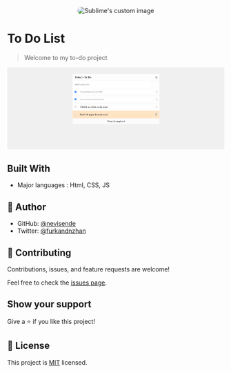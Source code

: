 <p align="center">
  <img src="https://avatars.githubusercontent.com/u/84407337?v=4" style="border-radius:999px;height:100px;width:100px" alt="Sublime's custom image"/>
</p>

# To Do List

> Welcome to my to-do project

![screenshot](./screenshot.png)

## Built With

- Major languages : Html, CSS, JS


## 👤 Author


- GitHub: [@nevisende](https://github.com/nevisende)
- Twitter: [@furkandnzhan](https://twitter.com/furkandnzhan)




## 🤝 Contributing

Contributions, issues, and feature requests are welcome!

Feel free to check the [issues page](../../issues/).

## Show your support

Give a ⭐️ if you like this project!

## 📝 License

This project is [MIT](./MIT.md) licensed.
